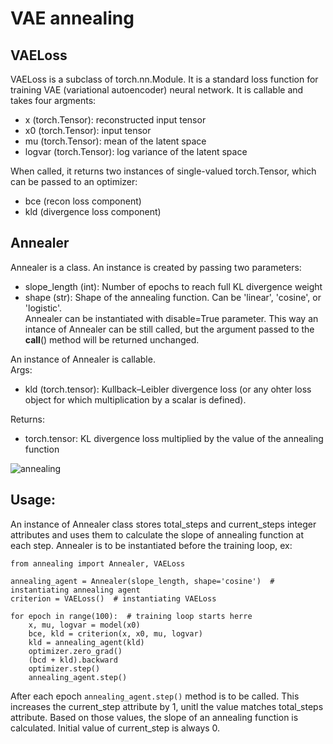 # VAE annealing
## VAELoss
 VAELoss is a subclass of torch.nn.Module. It is a standard loss function for training VAE (variational autoencoder) neural network. It is callable and takes four argments: 
 * x (torch.Tensor): reconstructed input tensor
 * x0 (torch.Tensor): input tensor
 * mu (torch.Tensor): mean of the latent space
 * logvar (torch.Tensor): log variance of the latent space
  
 When called, it returns two instances of single-valued torch.Tensor, which can be passed to an optimizer: 
 * bce (recon loss component)
 * kld (divergence loss component)
  
## Annealer  
 Annealer is a class. An instance is created by passing two parameters:
 * slope_length (int): Number of epochs to reach full KL divergence weight
 * shape (str): Shape of the annealing function. Can be 'linear', 'cosine', or 'logistic'.  
 Annealer can be instantiated with disable=True parameter. This way an intance of Annealer can be still called, but the argument passed to the __call__() method will be returned unchanged.
  
An instance of Annealer is callable.  
Args:
 * kld (torch.tensor): Kullback–Leibler divergence loss (or any ohter loss object for which multiplication by a scalar is defined).
  
Returns:  
 * torch.tensor: KL divergence loss multiplied by the value of the annealing function
  
![annealing](https://github.com/hubertrybka/vae-annealing/assets/126616541/77b0f772-a923-483e-9d56-9c2907e408ef)
 
 ## Usage:
 An instance of Annealer class stores total_steps and current_steps integer attributes and uses them to calculate the slope of annealing function at each step. Annealer is to be instantiated before the training loop, ex:  
 ```
 from annealing import Annealer, VAELoss
  
 annealing_agent = Annealer(slope_length, shape='cosine')  # instantiating annealing agent
 criterion = VAELoss()  # instantiating VAELoss
  
 for epoch in range(100):  # training loop starts herre
     x, mu, logvar = model(x0)
     bce, kld = criterion(x, x0, mu, logvar)
     kld = annealing_agent(kld)
     optimizer.zero_grad()
     (bcd + kld).backward
     optimizer.step()
     annealing_agent.step()
 ```  
 After each epoch `annealing_agent.step()` method is to be called. This increases the current_step attribute by 1, unitl the value matches total_steps attribute. Based on those values, the slope of an annealing function is calculated. Initial value of current_step is always 0.
